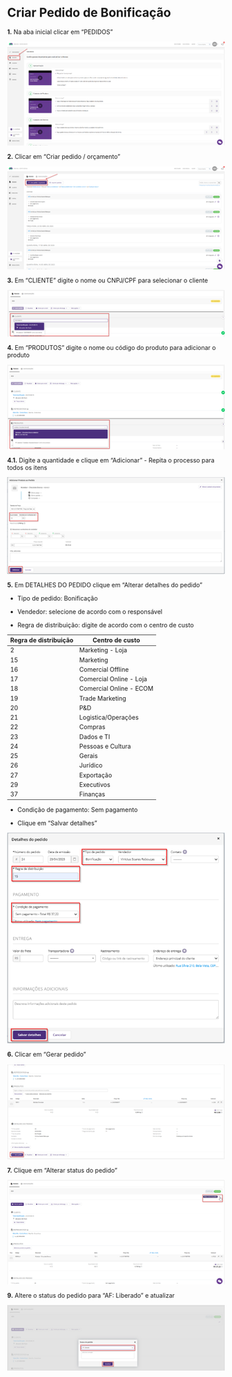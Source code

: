 # Criar Pedido de Bonificação

**1.** Na aba inicial clicar em “PEDIDOS”

![pedido 1](/assets/images/pedido_bonificacao_1.png#center)

**2.** Clicar em “Criar pedido / orçamento”

![pedido 2](/assets/images/pedido_bonificacao_2.png#center)

**3.** Em “CLIENTE” digite o nome ou CNPJ/CPF para selecionar o cliente

![pedido 3](/assets/images/pedido_bonificacao_3.png#center)

**4.** Em “PRODUTOS” digite o nome ou código do produto para adicionar o produto

![pedido 4](/assets/images/pedido_bonificacao_4.png#center)

**4.1.** Digite a quantidade e clique em “Adicionar” - Repita o processo para todos os itens

![pedido 5](/assets/images/pedido_bonificacao_5.png#center)

**5.** Em DETALHES DO PEDIDO clique em “Alterar detalhes do pedido”

- Tipo de pedido: Bonificação

- Vendedor: selecione de acordo com o responsável

- Regra de distribuição: digite de acordo com o centro de custo

|Regra de distribuição|Centro de custo|
|---------------------|---------------|
|2|Marketing - Loja|
|15|Marketing|
|16|Comercial Offline|
|17|Comercial Online - Loja|
|18|Comercial Online - ECOM|
|19|Trade Marketing|
|20|P&D|
|21|Logistica/Operações|
|22|Compras|
|23|Dados e TI|
|24|Pessoas e Cultura|
|25|Gerais|
|26|Jurídico|
|27|Exportação|
|29|Executivos|
|37|Finanças|

- Condição de pagamento: Sem pagamento

- Clique em “Salvar detalhes”

![pedido 6](/assets/images/pedido_bonificacao_6.png#center)

**6.** Clicar em “Gerar pedido”

![gerar pedido boni](/assets/images/gerar_pedido_boni.png#center)

**7.** Clique em “Alterar status do pedido”

![pedido 7](/assets/images/pedido_bonificacao_7.png#center)

**9.** Altere o status do pedido para “AF: Liberado” e atualizar

![pedido 8](/assets/images/pedido_bonificacao_8.png#center)